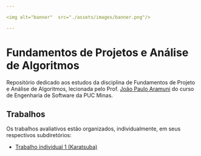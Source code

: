 ```yaml
---

<img alt="banner"  src="./assets/images/banner.png"/>

---
```


# Fundamentos de Projetos e Análise de Algoritmos

Repositório dedicado aos estudos da disciplina de Fundamentos de Projeto e Análise de Algoritmos, lecionada pelo Prof. [João Paulo Aramuni](https://github.com/joaopauloaramuni) do curso de Engenharia de Software da PUC Minas.

## Trabalhos

Os trabalhos avaliativos estão organizados, individualmente, em seus respectivos subdiretórios:

- [Trabalho individual 1 (Karatsuba)](/trabalhos/Trabalho%20individual%201/)
